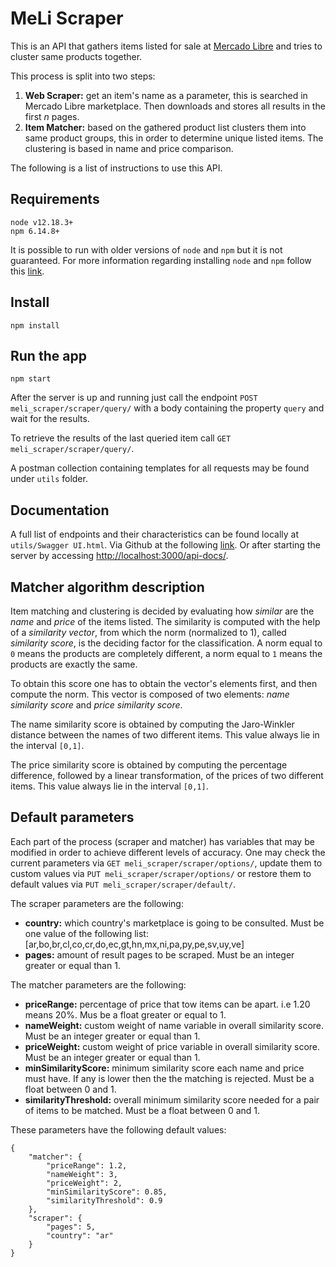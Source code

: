 # MeLi Scraper

This is an API that gathers items listed for sale at <a href='https://www.mercadolibre.com.ar/'>Mercado Libre</a> and tries to cluster same products together.

This process  is split into two steps:
<ol>
<li><strong>Web Scraper:</strong> get an item's name as a parameter, this is searched in Mercado Libre marketplace. Then downloads and stores all results in the first <i>n</i> pages.</li>
<li><strong>Item Matcher:</strong> based on the gathered product list clusters them into same product groups, this in order to determine unique listed items. The clustering is based in name and price comparison.</li>
</ol>

The following is a list of instructions to use this API.

## Requirements

    node v12.18.3+
    npm 6.14.8+

It is possible to run with older versions of `node` and `npm` but it is not guaranteed. For more information regarding installing `node` and `npm` follow this <a href='https://docs.npmjs.com/downloading-and-installing-node-js-and-npm'>link</a>.

## Install

    npm install

## Run the app

    npm start

After the server is up and running just call the endpoint `POST meli_scraper/scraper/query/` with a body containing the property `query` and wait for the results.

To retrieve the results of the last queried item call `GET meli_scraper/scraper/query/`.

A postman collection containing templates for all requests may be found under `utils` folder.

## Documentation

A full list of endpoints and their characteristics can be found locally at `utils/Swagger UI.html`. Via Github at the following <a href='https://github.com/diegolramirez/meli_scraper/blob/master/utils/Swagger%20UI.html'>link</a>. Or after starting the server by accessing <a href='http://localhost:3000/api-docs/'>http://localhost:3000/api-docs/</a>.

## Matcher algorithm description

Item matching and clustering is decided by evaluating how <i>similar</i> are the <i>name</i> and <i>price</i> of the items listed. The similarity is computed with the help of a <i>similarity vector</i>, from which the norm (normalized to 1), called <i>similarity score</i>, is the deciding factor for the classification. A norm equal to `0` means the products are completely different, a norm equal to `1` means the products are exactly the same.

To obtain this score one has to obtain the vector's elements first, and then compute the norm. This vector is composed of two elements: <i>name similarity score</i> and <i>price similarity score</i>.

The name similarity score is obtained by computing the Jaro-Winkler distance between the names of two different items. This value always lie in the interval `[0,1]`.

The price similarity score is obtained by computing the percentage difference, followed by a linear transformation, of the prices of two different items. This value always lie in the interval `[0,1]`.

## Default parameters

Each part of the process (scraper and matcher) has variables that may be modified in order to achieve different levels of accuracy. One may check the current parameters via `GET meli_scraper/scraper/options/`, update them to custom values via `PUT meli_scraper/scraper/options/` or restore them to default values via `PUT meli_scraper/scraper/default/`.

The scraper parameters are the following:

<ul>
<li><strong>country:</strong> which country's marketplace is going to be consulted. Must be one value of the following list: [ar,bo,br,cl,co,cr,do,ec,gt,hn,mx,ni,pa,py,pe,sv,uy,ve]</li>
<li><strong>pages:</strong> amount of result pages to be scraped. Must be an integer greater or equal than 1.</li>
</ul>

The matcher parameters are the following:

<ul>
<li><strong>priceRange:</strong> percentage of price that tow items can be apart. i.e 1.20 means 20%. Mus be a float greater or equal to 1.</li>
<li><strong>nameWeight:</strong> custom weight of name variable in overall similarity score. Must be an integer greater or equal than 1.</li>
<li><strong>priceWeight:</strong> custom weight of price variable in overall similarity score. Must be an integer greater or equal than 1.</li>
<li><strong>minSimilarityScore:</strong> minimum similarity score each name and price must have. If any is lower then the the matching is rejected. Must be a float between 0 and 1.</li>
<li><strong>similarityThreshold:</strong> overall minimum similarity score needed for a pair of items to be matched. Must be a float between 0 and 1.</li>
</ul>

These parameters have the following default values:

    {
        "matcher": {
            "priceRange": 1.2,
            "nameWeight": 3,
            "priceWeight": 2,
            "minSimilarityScore": 0.85,
            "similarityThreshold": 0.9
        },
        "scraper": {
            "pages": 5,
            "country": "ar"
        }
    }

